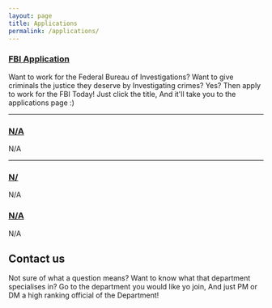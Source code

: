 ```yaml
---
layout: page
title: Applications
permalink: /applications/
---
```


### [FBI Application](https://goo.gl/forms/BE91e9STDW8m0nUo1) 
Want to work for the Federal Bureau of Investigations? Want to give criminals the justice they deserve by Investigating crimes? Yes?
Then apply to work for the FBI Today! Just click the title, And it'll take you to the applications page :)

***

### [N/A ](E)
N/A

***


### [N/](E)

N/A
   
### [N/A](E)

N/A


## Contact us

Not sure of what a question means? Want to know what that department specialises in? Go to the department you would like yo join, And just
PM or DM a high ranking official of the Department!
